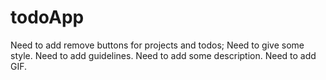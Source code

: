 # todoApp

Need to add remove buttons for projects and todos;
Need to give some style. 
Need to add guidelines.
Need to add some description.
Need to add GIF.
